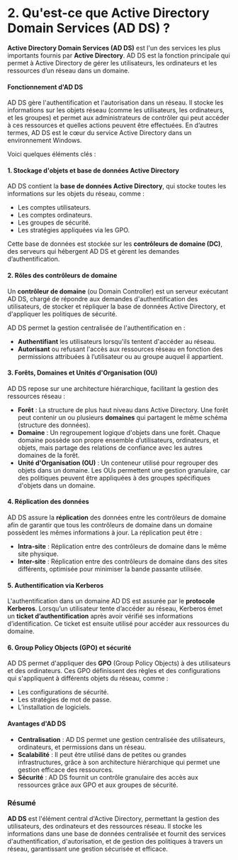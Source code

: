 # 2. Qu'est-ce que **Active Directory Domain Services (AD DS)** ?

**Active Directory Domain Services (AD DS)** est l'un des services les plus importants fournis par **Active Directory**. AD DS est la fonction principale qui permet à Active Directory de gérer les utilisateurs, les ordinateurs et les ressources d’un réseau dans un domaine.

#### Fonctionnement d'AD DS

AD DS gère l'authentification et l'autorisation dans un réseau. Il stocke les informations sur les objets réseau (comme les utilisateurs, les ordinateurs, et les groupes) et permet aux administrateurs de contrôler qui peut accéder à ces ressources et quelles actions peuvent être effectuées. En d’autres termes, AD DS est le cœur du service Active Directory dans un environnement Windows.

Voici quelques éléments clés :

#### 1. **Stockage d'objets et base de données Active Directory**
AD DS contient la **base de données Active Directory**, qui stocke toutes les informations sur les objets du réseau, comme :
- Les comptes utilisateurs.
- Les comptes ordinateurs.
- Les groupes de sécurité.
- Les stratégies appliquées via les GPO.

Cette base de données est stockée sur les **contrôleurs de domaine (DC)**, des serveurs qui hébergent AD DS et gèrent les demandes d’authentification.

#### 2. **Rôles des contrôleurs de domaine**
Un **contrôleur de domaine** (ou Domain Controller) est un serveur exécutant AD DS, chargé de répondre aux demandes d'authentification des utilisateurs, de stocker et répliquer la base de données Active Directory, et d'appliquer les politiques de sécurité.

AD DS permet la gestion centralisée de l'authentification en :
- **Authentifiant** les utilisateurs lorsqu'ils tentent d'accéder au réseau.
- **Autorisant** ou refusant l'accès aux ressources réseau en fonction des permissions attribuées à l’utilisateur ou au groupe auquel il appartient.

#### 3. **Forêts, Domaines et Unités d'Organisation (OU)**
AD DS repose sur une architecture hiérarchique, facilitant la gestion des ressources réseau :

- **Forêt** : La structure de plus haut niveau dans Active Directory. Une forêt peut contenir un ou plusieurs **domaines** qui partagent le même schéma (structure des données).
- **Domaine** : Un regroupement logique d'objets dans une forêt. Chaque domaine possède son propre ensemble d’utilisateurs, ordinateurs, et objets, mais partage des relations de confiance avec les autres domaines de la forêt.
- **Unité d'Organisation (OU)** : Un conteneur utilisé pour regrouper des objets dans un domaine. Les OUs permettent une gestion granulaire, car des politiques peuvent être appliquées à des groupes spécifiques d'objets dans un domaine.

#### 4. **Réplication des données**
AD DS assure la **réplication** des données entre les contrôleurs de domaine afin de garantir que tous les contrôleurs de domaine dans un domaine possèdent les mêmes informations à jour. La réplication peut être :
- **Intra-site** : Réplication entre des contrôleurs de domaine dans le même site physique.
- **Inter-site** : Réplication entre des contrôleurs de domaine dans des sites différents, optimisée pour minimiser la bande passante utilisée.

#### 5. **Authentification via Kerberos**
L'authentification dans un domaine AD DS est assurée par le **protocole Kerberos**. Lorsqu’un utilisateur tente d’accéder au réseau, Kerberos émet un **ticket d’authentification** après avoir vérifié ses informations d’identification. Ce ticket est ensuite utilisé pour accéder aux ressources du domaine.

#### 6. **Group Policy Objects (GPO) et sécurité**
AD DS permet d'appliquer des **GPO** (Group Policy Objects) à des utilisateurs et des ordinateurs. Ces GPO définissent des règles et des configurations qui s'appliquent à différents objets du réseau, comme :
- Les configurations de sécurité.
- Les stratégies de mot de passe.
- L’installation de logiciels.

#### Avantages d'AD DS
- **Centralisation** : AD DS permet une gestion centralisée des utilisateurs, ordinateurs, et permissions dans un réseau.
- **Scalabilité** : Il peut être utilisé dans de petites ou grandes infrastructures, grâce à son architecture hiérarchique qui permet une gestion efficace des ressources.
- **Sécurité** : AD DS fournit un contrôle granulaire des accès aux ressources grâce aux GPO et aux groupes de sécurité.

### Résumé

**AD DS** est l'élément central d'Active Directory, permettant la gestion des utilisateurs, des ordinateurs et des ressources réseau. Il stocke les informations dans une base de données centralisée et fournit des services d'authentification, d'autorisation, et de gestion des politiques à travers un réseau, garantissant une gestion sécurisée et efficace.

